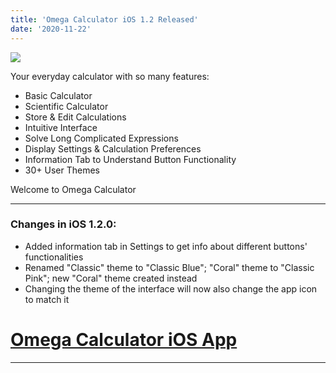 ```yaml
---
title: 'Omega Calculator iOS 1.2 Released'
date: '2020-11-22'
---
```


<img src="https://i.ibb.co/ph07Jz2/classicblue-3x.png">

Your everyday calculator with so many features: 

* Basic Calculator 
* Scientific Calculator 
* Store & Edit Calculations 
* Intuitive Interface 
* Solve Long Complicated Expressions 
* Display Settings & Calculation Preferences 
* Information Tab to Understand Button Functionality 
* 30+ User Themes 

Welcome to Omega Calculator

---

### Changes in iOS 1.2.0:

* Added information tab in Settings to get info about different buttons' functionalities
* Renamed "Classic" theme to "Classic Blue"; "Coral" theme to "Classic Pink"; new "Coral" theme created instead
* Changing the theme of the interface will now also change the app icon to match it

# [Omega Calculator iOS App](https://apps.apple.com/is/app/omega-calculator/id1528068503)

---
